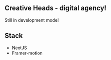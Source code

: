 ## Creative Heads - digital agency! ##

Still in development mode!

## Stack

- NextJS
- Framer-motion
